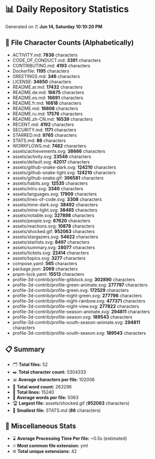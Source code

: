 # 📊 Daily Repository Statistics
Generated on ⏰ **Jun 14, Saturday 10:10:20 PM**

## 📂 File Character Counts (Alphabetically)
- ACTIVITY.md: **7838** characters
- CODE_OF_CONDUCT.md: **3391** characters
- CONTRIBUTING.md: **4193** characters
- Dockerfile: **1195** characters
- GREETINGS.md: **346** characters
- LICENSE: **34650** characters
- README.ar.md: **17432** characters
- README.de.md: **16675** characters
- README.es.md: **16691** characters
- README.fr.md: **16818** characters
- README.md: **16608** characters
- README.ru.md: **17576** characters
- README.zh-CN.md: **16539** characters
- RECENT.md: **4192** characters
- SECURITY.md: **1171** characters
- STARRED.md: **9765** characters
- STATS.md: **86** characters
- WORKFLOWS.md: **7482** characters
- assets/achievements.svg: **38666** characters
- assets/activity.svg: **23546** characters
- assets/default.svg: **42017** characters
- assets/github-snake-dark.svg: **124210** characters
- assets/github-snake-light.svg: **124210** characters
- assets/github-snake.gif: **396581** characters
- assets/habits.svg: **12535** characters
- assets/intro.svg: **3340** characters
- assets/languages.svg: **17909** characters
- assets/lines-of-code.svg: **3308** characters
- assets/mine-dark.svg: **38492** characters
- assets/mine-light.svg: **38465** characters
- assets/notable.svg: **327898** characters
- assets/people.svg: **67620** characters
- assets/reactions.svg: **10878** characters
- assets/shocked.gif: **952063** characters
- assets/stargazers.svg: **54622** characters
- assets/starlists.svg: **8497** characters
- assets/summary.svg: **28077** characters
- assets/tickets.svg: **22414** characters
- assets/topics.svg: **3277** characters
- compose.yaml: **565** characters
- package.json: **2069** characters
- pnpm-lock.yaml: **15513** characters
- profile-3d-contrib/profile-gitblock.svg: **302890** characters
- profile-3d-contrib/profile-green-animate.svg: **277797** characters
- profile-3d-contrib/profile-green.svg: **172529** characters
- profile-3d-contrib/profile-night-green.svg: **277796** characters
- profile-3d-contrib/profile-night-rainbow.svg: **477371** characters
- profile-3d-contrib/profile-night-view.svg: **277822** characters
- profile-3d-contrib/profile-season-animate.svg: **294811** characters
- profile-3d-contrib/profile-season.svg: **189543** characters
- profile-3d-contrib/profile-south-season-animate.svg: **294811** characters
- profile-3d-contrib/profile-south-season.svg: **189543** characters

## 📋 Summary
- 🗂️ **Total files:** 52
- ✒️ **Total character count:** 5304333
- 📊 **Average characters per file:** 102006
- 📝 **Total word count:** 263296
- 🧾 **Total lines:** 15240
- 📐 **Average words per file:** 5063
- 🏆 **Largest file:** assets/shocked.gif (**952063** characters)
- 🥉 **Smallest file:** STATS.md (**86** characters)

## 🌟 Miscellaneous Stats
- ⌛ **Average Processing Time Per file:** ~0.5s (estimated)
- 🔥 **Most common file extension:** yml
- 🌐 **Total unique extensions:** 42
